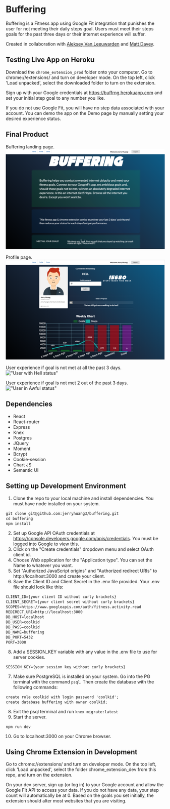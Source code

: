 # Buffering

Buffering is a Fitness app using Google Fit integration that punishes the user for not meeting their daily steps goal. Users must meet their steps goals for the past three days or their internet experience will suffer.

Created in collaboration with [Aleksey Van Leeuwarden](https://github.com/VanLeeuwarden) and [Matt Davey](https://github.com/MattTurnip).

## Testing Live App on Heroku

Download the `chrome_extension_prod` folder onto your computer. Go to chrome://extensions/ and turn on developer mode. On the top left, click 'Load unpacked', select the downloaded folder to turn on the extension.

Sign up with your Google credentials at https://buffrng.herokuapp.com and set your initial step goal to any number you like.

If you do not use Google Fit, you will have no step data associated with your account. You can demo the app on the Demo page by manually setting your desired experience status.

## Final Product

Buffering landing page. 
!["Buffering Home Page"](https://github.com/jerryhuang3/buffering/blob/master/docs/home.png)

Profile page.
!["Profile Page"](https://github.com/jerryhuang3/buffering/blob/master/docs/profile.png)

User experience if goal is not met at all the past 3 days.
!["User with Hell status"](https://github.com/jerryhuang3/buffering/blob/master/docs/bufferinghell.gif)

User experience if goal is not met 2 out of the past 3 days.
!["User in Awful status"](https://github.com/jerryhuang3/buffering/blob/master/docs/bufferingawful.gif)

## Dependencies

- React
- React-router
- Express
- Knex
- Postgres
- JQuery
- Moment
- Bcrypt
- Cookie-session
- Chart JS
- Semantic UI

## Setting up Development Environment

1. Clone the repo to your local machine and install dependencies. You must have node installed on your system.

```
git clone git@github.com:jerryhuang3/buffering.git
cd buffering
npm install
```

2. Set up Google API OAuth credentials at https://console.developers.google.com/apis/credentials. You must be logged into Google to view this.
3. Click on the "Create credentials" dropdown menu and select OAuth client id.
4. Choose Web application for the "Application type". You can set the Name to whatever you want.
5. Set "Authorized JavaScript origins" and "Authorized redirect URIs" to http://localhost:3000 and create your client.
6. Save the Client ID and Client Secret in the .env file provided. Your .env file should look like this:

```
CLIENT_ID={your client ID without curly brackets}
CLIENT_SECRET={your client secret without curly brackets}
SCOPES=https://www.googleapis.com/auth/fitness.activity.read
REDIRECT_URI=http://localhost:3000
DB_HOST=localhost
DB_USER=coolkid
DB_PASS=coolkid
DB_NAME=buffering
DB_PORT=5432
PORT=3000
```

8. Add a SESSION_KEY variable with any value in the .env file to use for server cookies.

```
SESSION_KEY={your session key without curly brackets}
```

7. Make sure PostgreSQL is installed on your system. Go into the PG terminal with the command `psql`. Then create the database with the following commands:

```
create role coolkid with login password 'coolkid';
create database buffering with owner coolkid;
```

8. Exit the psql terminal and run `knex migrate:latest`
9. Start the server.

```
npm run dev
```

10. Go to localhost:3000 on your Chrome browser.

## Using Chrome Extension in Development

Go to chrome://extensions/ and turn on developer mode. On the top left, click 'Load unpacked', select the folder chrome_extension_dev from this repo, and turn on the extension.

On your dev server, sign up (or log in) to your Google account and allow the Google Fit API to access your data. If you do not have any data, your step count will automatically be at 0. Based on the goals you set initially, the extension should alter most websites that you are visiting.
